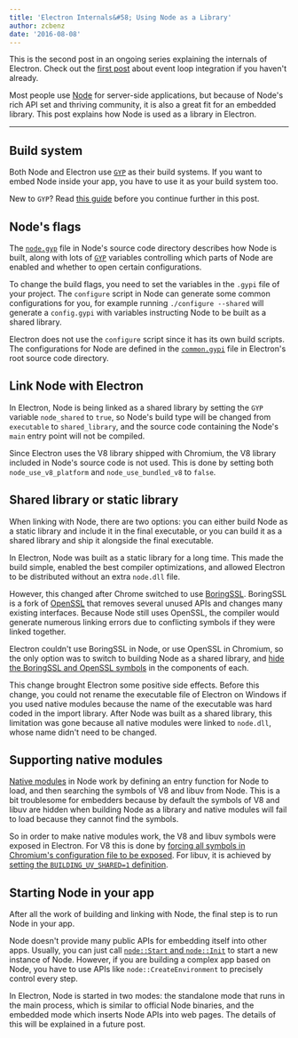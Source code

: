 ```yaml
---
title: 'Electron Internals&#58; Using Node as a Library'
author: zcbenz
date: '2016-08-08'
---
```


This is the second post in an ongoing series explaining the internals of Electron. Check out the [first post](https://electronjs.org/blog/2016/07/28/electron-internals-node-integration) about event loop integration if you haven't already.

Most people use [Node](https://nodejs.org) for server-side applications, but because of Node's rich API set and thriving community, it is also a great fit for an embedded library. This post explains how Node is used as a library in Electron.

---

## Build system

Both Node and Electron use [`GYP`](https://gyp.gsrc.io) as their build systems. If you want to embed Node inside your app, you have to use it as your build system too.

New to `GYP`? Read [this guide](https://gyp.gsrc.io/docs/UserDocumentation.md) before you continue further in this post.

## Node's flags

The [`node.gyp`](https://github.com/nodejs/node/blob/v6.3.1/node.gyp) file in Node's source code directory describes how Node is built, along with lots of [`GYP`](https://gyp.gsrc.io) variables controlling which parts of Node are enabled and whether to open certain configurations.

To change the build flags, you need to set the variables in the `.gypi` file of your project. The `configure` script in Node can generate some common configurations for you, for example running `./configure --shared` will generate a `config.gypi` with variables instructing Node to be built as a shared library.

Electron does not use the `configure` script since it has its own build scripts. The configurations for Node are defined in the [`common.gypi`](https://github.com/electron/electron/blob/master/common.gypi) file in Electron's root source code directory.

## Link Node with Electron

In Electron, Node is being linked as a shared library by setting the `GYP` variable `node_shared` to `true`, so Node's build type will be changed from `executable` to `shared_library`, and the source code containing the Node's `main` entry point will not be compiled.

Since Electron uses the V8 library shipped with Chromium, the V8 library included in Node's source code is not used. This is done by setting both `node_use_v8_platform` and `node_use_bundled_v8` to `false`.

## Shared library or static library

When linking with Node, there are two options: you can either build Node as a static library and include it in the final executable, or you can build it as a shared library and ship it alongside the final executable.

In Electron, Node was built as a static library for a long time. This made the build simple, enabled the best compiler optimizations, and allowed Electron to be distributed without an extra `node.dll` file.

However, this changed after Chrome switched to use [BoringSSL](https://boringssl.googlesource.com/boringssl). BoringSSL is a fork of [OpenSSL](https://www.openssl.org) that removes several unused APIs and changes many existing interfaces. Because Node still uses OpenSSL, the compiler would generate numerous linking errors due to conflicting symbols if they were linked together.

Electron couldn't use BoringSSL in Node, or use OpenSSL in Chromium, so the only option was to switch to building Node as a shared library, and [hide the BoringSSL and OpenSSL symbols](https://github.com/electron/electron/blob/v1.3.2/common.gypi#L209-L218) in the components of each.

This change brought Electron some positive side effects. Before this change, you could not rename the executable file of Electron on Windows if you used native modules because the name of the executable was hard coded in the import library. After Node was built as a shared library, this limitation was gone because all native modules were linked to `node.dll`, whose name didn't need to be changed.

## Supporting native modules

[Native modules](https://nodejs.org/api/addons.html) in Node work by defining an entry function for Node to load, and then searching the symbols of V8 and libuv from Node. This is a bit troublesome for embedders because by default the symbols of V8 and libuv are hidden when building Node as a library and native modules will fail to load because they cannot find the symbols.

So in order to make native modules work, the V8 and libuv symbols were exposed in Electron. For V8 this is done by [forcing all symbols in Chromium's configuration file to be exposed](https://github.com/electron/libchromiumcontent/blob/v51.0.2704.61/chromiumcontent/chromiumcontent.gypi#L104-L122). For libuv, it is achieved by [setting the `BUILDING_UV_SHARED=1` definition](https://github.com/electron/electron/blob/v1.3.2/common.gypi#L219-L228).

## Starting Node in your app

After all the work of building and linking with Node, the final step is to run Node in your app.

Node doesn't provide many public APIs for embedding itself into other apps. Usually, you can just call [`node::Start` and `node::Init`](https://github.com/nodejs/node/blob/v6.3.1/src/node.h#L187-L191) to start a new instance of Node. However, if you are building a complex app based on Node, you have to use APIs like `node::CreateEnvironment` to precisely control every step.

In Electron, Node is started in two modes: the standalone mode that runs in the main process, which is similar to official Node binaries, and the embedded mode which inserts Node APIs into web pages. The details of this will be explained in a future post.

